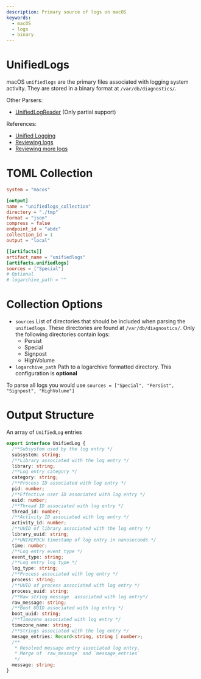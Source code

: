 ```yaml
---
description: Primary source of logs on macOS
keywords:
  - macOS
  - logs
  - binary
---
```


# UnifiedLogs

macOS `unifiedlogs` are the primary files associated with logging system
activity. They are stored in a binary format at `/var/db/diagnostics/`.

Other Parsers:

- [UnifiedLogReader](https://github.com/ydkhatri/UnifiedLogReader) (Only partial
  support)

References:

- [Unified Logging](https://eclecticlight.co/2018/03/19/macos-unified-log-1-why-what-and-how/)
- [Reviewing logs](https://www.mandiant.com/resources/blog/reviewing-macos-unified-logs)
- [Reviewing more logs](https://www.crowdstrike.com/blog/how-to-leverage-apple-unified-log-for-incident-response/)

# TOML Collection

```toml
system = "macos"

[output]
name = "unifiedlogs_collection"
directory = "./tmp"
format = "json"
compress = false
endpoint_id = "abdc"
collection_id = 1
output = "local"

[[artifacts]]
artifact_name = "unifiedlogs"
[artifacts.unifiedlogs]
sources = ["Special"]
# Optional
# logarchive_path = ""
```

# Collection Options

- `sources` List of directories that should be included when parsing the
  `unifiedlogs`. These directories are found at `/var/db/diagnostics/`. Only the
  following directories contain logs:
  - Persist
  - Special
  - Signpost
  - HighVolume
- `logarchive_path` Path to a logarchive formatted directory. This configuration
  is **optional**

To parse all logs you would use
`sources = ["Special", "Persist", "Signpost", "HighVolume"]`

# Output Structure

An array of `UnifiedLog` entries

```typescript
export interface UnifiedLog {
  /**Subsystem used by the log entry */
  subsystem: string;
  /**Library associated with the log entry */
  library: string;
  /**Log entry category */
  category: string;
  /**Process ID associated with log entry */
  pid: number;
  /**Effective user ID associated with log entry */
  euid: number;
  /**Thread ID associated with log entry */
  thread_id: number;
  /**Activity ID associated with log entry */
  activity_id: number;
  /**UUID of library associated with the log entry */
  library_uuid: string;
  /**UNIXEPOCH timestamp of log entry in nanoseconds */
  time: number;
  /**Log entry event type */
  event_type: string;
  /**Log entry log type */
  log_type: string;
  /**Process associated with log entry */
  process: string;
  /**UUID of process associated with log entry */
  process_uuid: string;
  /**Raw string message  associated with log entry*/
  raw_message: string;
  /**Boot UUID associated with log entry */
  boot_uuid: string;
  /**Timezone associated with log entry */
  timezone_name: string;
  /**Strings associated with the log entry */
  mesage_entries: Record<string, string | number>;
  /**
   * Resolved message entry associated log entry.
   * Merge of `raw_message` and `message_entries`
   */
  message: string;
}
```
